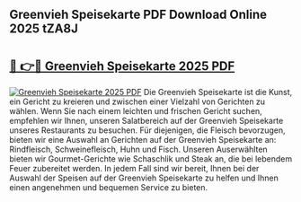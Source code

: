 ## Greenvieh Speisekarte PDF Download Online 2025 tZA8J

# <h2><a href="http://gca444z.nevu.top/?p=Greenvieh+Speisekarte">🔗 👉🔴 Greenvieh Speisekarte 2025 PDF</a></h2>

[![Greenvieh Speisekarte 2025 PDF](https://i.imgur.com/dBaPXMq.png)](http://gca444z.nevu.top/?p=Greenvieh+Speisekarte)
Die Greenvieh Speisekarte ist die Kunst, ein Gericht zu kreieren und zwischen einer Vielzahl von Gerichten zu wählen. Wenn Sie nach einem leichten und frischen Gericht suchen, empfehlen wir Ihnen, unseren Salatbereich auf der Greenvieh Speisekarte unseres Restaurants zu besuchen. Für diejenigen, die Fleisch bevorzugen, bieten wir eine Auswahl an Gerichten auf der Greenvieh Speisekarte an: Rindfleisch, Schweinefleisch, Huhn und Fisch. Unseren Auserwählten bieten wir Gourmet-Gerichte wie Schaschlik und Steak an, die bei lebendem Feuer zubereitet werden. In jedem Fall sind wir bereit, Ihnen bei der Auswahl der Speisen auf der Greenvieh Speisekarte zu helfen und Ihnen einen angenehmen und bequemen Service zu bieten.
